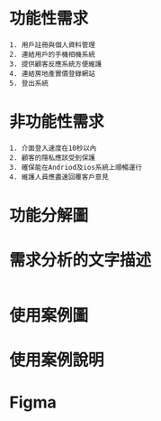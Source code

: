 # 功能性需求
```
1. 用戶註冊與個人資料管理
2. 連結用戶的手機相機系統
3. 提供顧客反應系統方便維護
4. 連結房地產實價登錄網站
5. 登出系統
```
# 非功能性需求
```
1. 介面登入速度在10秒以內
2. 顧客的隱私應該受到保護
3. 確保能在Andriod及ios系統上順暢運行
4. 維護人員應盡速回覆客戶意見
```
# 功能分解圖

# 需求分析的文字描述
```

```
# 使用案例圖

# 使用案例說明

# Figma
